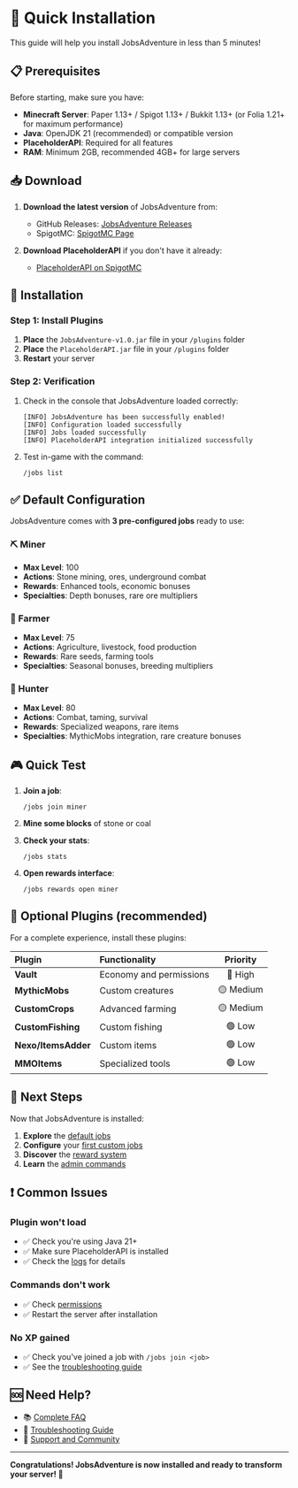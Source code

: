 # 🚀 Quick Installation

This guide will help you install JobsAdventure in less than 5 minutes!

## 📋 Prerequisites

Before starting, make sure you have:

- **Minecraft Server**: Paper 1.13+ / Spigot 1.13+ / Bukkit 1.13+ (or Folia 1.21+ for maximum performance)
- **Java**: OpenJDK 21 (recommended) or compatible version
- **PlaceholderAPI**: Required for all features
- **RAM**: Minimum 2GB, recommended 4GB+ for large servers

## 📥 Download

1. **Download the latest version** of JobsAdventure from:
   - GitHub Releases: [JobsAdventure Releases](https://github.com/ax-dev/JobsAdventure/releases)
   - SpigotMC: [SpigotMC Page](https://spigotmc.org/)

2. **Download PlaceholderAPI** if you don't have it already:
   - [PlaceholderAPI on SpigotMC](https://www.spigotmc.org/resources/placeholderapi.6245/)

## 🔧 Installation

### Step 1: Install Plugins
1. **Place** the `JobsAdventure-v1.0.jar` file in your `/plugins` folder
2. **Place** the `PlaceholderAPI.jar` file in your `/plugins` folder
3. **Restart** your server

### Step 2: Verification
1. Check in the console that JobsAdventure loaded correctly:
   ```
   [INFO] JobsAdventure has been successfully enabled!
   [INFO] Configuration loaded successfully
   [INFO] Jobs loaded successfully
   [INFO] PlaceholderAPI integration initialized successfully
   ```

2. Test in-game with the command:
   ```
   /jobs list
   ```

## ✅ Default Configuration

JobsAdventure comes with **3 pre-configured jobs** ready to use:

### ⛏️ Miner
- **Max Level**: 100
- **Actions**: Stone mining, ores, underground combat
- **Rewards**: Enhanced tools, economic bonuses
- **Specialties**: Depth bonuses, rare ore multipliers

### 🌾 Farmer  
- **Max Level**: 75
- **Actions**: Agriculture, livestock, food production
- **Rewards**: Rare seeds, farming tools
- **Specialties**: Seasonal bonuses, breeding multipliers

### 🏹 Hunter
- **Max Level**: 80
- **Actions**: Combat, taming, survival
- **Rewards**: Specialized weapons, rare items
- **Specialties**: MythicMobs integration, rare creature bonuses

## 🎮 Quick Test

1. **Join a job**:
   ```
   /jobs join miner
   ```

2. **Mine some blocks** of stone or coal

3. **Check your stats**:
   ```
   /jobs stats
   ```

4. **Open rewards interface**:
   ```
   /jobs rewards open miner
   ```

## 🔧 Optional Plugins (recommended)

For a complete experience, install these plugins:

| Plugin | Functionality | Priority |
|:---|:---|:---:|
| **Vault** | Economy and permissions | 🔴 High |
| **MythicMobs** | Custom creatures | 🟡 Medium |
| **CustomCrops** | Advanced farming | 🟡 Medium |
| **CustomFishing** | Custom fishing | 🟢 Low |
| **Nexo/ItemsAdder** | Custom items | 🟢 Low |
| **MMOItems** | Specialized tools | 🟢 Low |

## 🎯 Next Steps

Now that JobsAdventure is installed:

1. **Explore** the [default jobs](../player-guide/getting-started.md)
2. **Configure** your [first custom jobs](../jobs-configuration/creating-jobs.md)
3. **Discover** the [reward system](../rewards/reward-configuration.md)
4. **Learn** the [admin commands](../admin-guide/admin-commands.md)

## ❗ Common Issues

### Plugin won't load
- ✅ Check you're using Java 21+
- ✅ Make sure PlaceholderAPI is installed
- ✅ Check the [logs](../troubleshooting/logs-debugging.md) for details

### Commands don't work
- ✅ Check [permissions](../reference/permissions.md)
- ✅ Restart the server after installation

### No XP gained
- ✅ Check you've joined a job with `/jobs join <job>`
- ✅ See the [troubleshooting guide](../troubleshooting/common-issues.md)

## 🆘 Need Help?

- 📚 [Complete FAQ](../appendix/faq.md)
- 🔧 [Troubleshooting Guide](../troubleshooting/common-issues.md)
- 💬 [Support and Community](../appendix/support.md)

---

**Congratulations! JobsAdventure is now installed and ready to transform your server! 🎉**